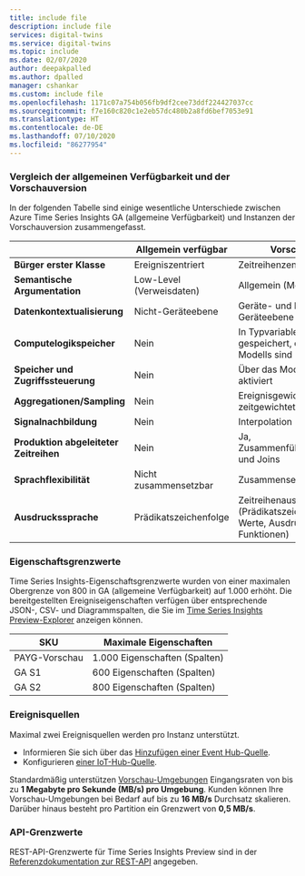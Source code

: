 ```yaml
---
title: include file
description: include file
services: digital-twins
ms.service: digital-twins
ms.topic: include
ms.date: 02/07/2020
author: deepakpalled
ms.author: dpalled
manager: cshankar
ms.custom: include file
ms.openlocfilehash: 1171c07a754b056fb9df2cee73ddf224427037cc
ms.sourcegitcommit: f7e160c820c1e2eb57dc480b2a8fd6bef7053e91
ms.translationtype: HT
ms.contentlocale: de-DE
ms.lasthandoff: 07/10/2020
ms.locfileid: "86277954"
---
```

### <a name="general-availability-and-preview-comparison"></a>Vergleich der allgemeinen Verfügbarkeit und der Vorschauversion

In der folgenden Tabelle sind einige wesentliche Unterschiede zwischen Azure Time Series Insights GA (allgemeine Verfügbarkeit) und Instanzen der Vorschauversion zusammengefasst.

| | Allgemein verfügbar | Vorschau |
| --- | --- | ---|
| **Bürger erster Klasse** | Ereigniszentriert | Zeitreihenzentriert |
| **Semantische Argumentation** | Low-Level (Verweisdaten) | Allgemein (Modelle) |
| **Datenkontextualisierung** | Nicht-Geräteebene | Geräte- und Nicht-Geräteebene |
| **Computelogikspeicher** | Nein | In Typvariablen gespeichert, die Teil des Modells sind |
| **Speicher und Zugriffssteuerung** | Nein | Über das Modell aktiviert |
| **Aggregationen/Sampling** | Nein | Ereignisgewichtet und zeitgewichtet |
| **Signalnachbildung** | Nein | Interpolation |
| **Produktion abgeleiteter Zeitreihen** | Nein | Ja, Zusammenführungen und Joins |
| **Sprachflexibilität** | Nicht zusammensetzbar | Zusammensetzbar |
| **Ausdruckssprache** | Prädikatszeichenfolge | Zeitreihenausdrücke (Prädikatszeichenfolgen, Werte, Ausdrücke und Funktionen) |

### <a name="property-limits"></a>Eigenschaftsgrenzwerte

Time Series Insights-Eigenschaftsgrenzwerte wurden von einer maximalen Obergrenze von 800 in GA (allgemeine Verfügbarkeit) auf 1.000 erhöht. Die bereitgestellten Ereigniseigenschaften verfügen über entsprechende JSON-, CSV- und Diagrammspalten, die Sie im [Time Series Insights Preview-Explorer](https://docs.microsoft.com/azure/time-series-insights/time-series-insights-update-quickstart) anzeigen können.

| SKU | Maximale Eigenschaften |
| --- | --- |
| PAYG-Vorschau | 1\.000 Eigenschaften (Spalten) |
| GA S1 | 600 Eigenschaften (Spalten) |
| GA S2 | 800 Eigenschaften (Spalten) |

### <a name="event-sources"></a>Ereignisquellen

Maximal zwei Ereignisquellen werden pro Instanz unterstützt. 

* Informieren Sie sich über das [Hinzufügen einer Event Hub-Quelle](https://docs.microsoft.com/azure/time-series-insights/time-series-insights-how-to-add-an-event-source-eventhub).
* Konfigurieren [einer IoT-Hub-Quelle](https://docs.microsoft.com/azure/time-series-insights/time-series-insights-how-to-add-an-event-source-iothub).

Standardmäßig unterstützen [Vorschau-Umgebungen](https://docs.microsoft.com/azure/time-series-insights/time-series-insights-update-storage-ingress#ingress-scale-and-preview-limitations) Eingangsraten von bis zu **1 Megabyte pro Sekunde (MB/s) pro Umgebung**. Kunden können Ihre Vorschau-Umgebungen bei Bedarf auf bis zu **16 MB/s** Durchsatz skalieren. Darüber hinaus besteht pro Partition ein Grenzwert von **0,5 MB/s**. 

### <a name="api-limits"></a>API-Grenzwerte

REST-API-Grenzwerte für Time Series Insights Preview sind in der [Referenzdokumentation zur REST-API](https://docs.microsoft.com/rest/api/time-series-insights/preview-query#limits) angegeben.

